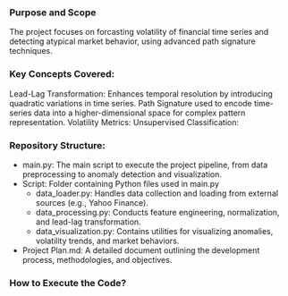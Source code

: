 ### Purpose and Scope
The project focuses on forcasting volatility of financial time series and detecting atypical market behavior, using advanced path signature techniques.

### Key Concepts Covered:
Lead-Lag Transformation: Enhances temporal resolution by introducing quadratic variations in time series.
Path Signature used to encode time-series data into a higher-dimensional space for complex pattern representation.
Volatility Metrics: 
Unsupervised Classification: 

### Repository Structure:
- main.py: The main script to execute the project pipeline, from data preprocessing to anomaly detection and visualization.
- Script: Folder containing Python files used in main.py
  - data_loader.py: Handles data collection and loading from external sources (e.g., Yahoo Finance).
  - data_processing.py: Conducts feature engineering, normalization, and lead-lag transformation.
  - data_visualization.py: Contains utilities for visualizing anomalies, volatility trends, and market behaviors.
- Project Plan.md: A detailed document outlining the development process, methodologies, and objectives.

### How to Execute the Code?



